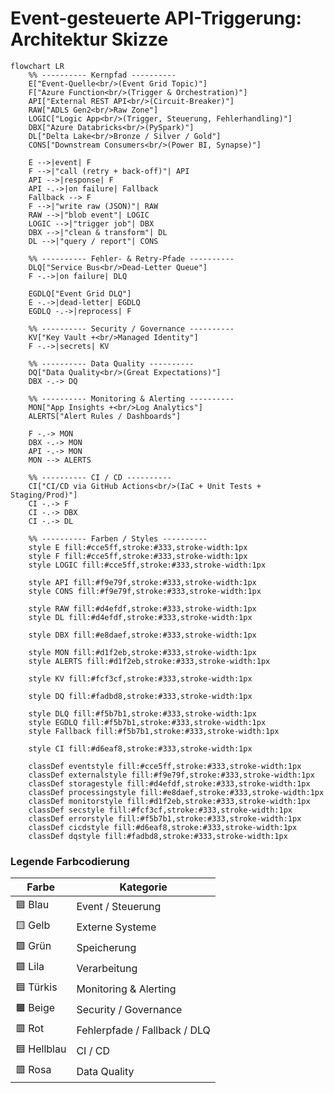 # Event-gesteuerte API-Triggerung: Architektur Skizze
```mermaid
flowchart LR
    %% ---------- Kernpfad ----------
    E["Event-Quelle<br/>(Event Grid Topic)"]
    F["Azure Function<br/>(Trigger & Orchestration)"]
    API["External REST API<br/>(Circuit-Breaker)"]
    RAW["ADLS Gen2<br/>Raw Zone"]
    LOGIC["Logic App<br/>(Trigger, Steuerung, Fehlerhandling)"]
    DBX["Azure Databricks<br/>(PySpark)"]
    DL["Delta Lake<br/>Bronze / Silver / Gold"]
    CONS["Downstream Consumers<br/>(Power BI, Synapse)"]

    E -->|event| F
    F -->|"call (retry + back-off)"| API
    API -->|response| F
    API -.->|on failure| Fallback
    Fallback --> F
    F -->|"write raw (JSON)"| RAW
    RAW -->|"blob event"| LOGIC
    LOGIC -->|"trigger job"| DBX
    DBX -->|"clean & transform"| DL
    DL -->|"query / report"| CONS

    %% ---------- Fehler- & Retry-Pfade ----------
    DLQ["Service Bus<br/>Dead-Letter Queue"]
    F -.->|on failure| DLQ

    EGDLQ["Event Grid DLQ"]
    E -.->|dead-letter| EGDLQ
    EGDLQ -.->|reprocess| F

    %% ---------- Security / Governance ----------
    KV["Key Vault +<br/>Managed Identity"]
    F -.->|secrets| KV

    %% ---------- Data Quality ----------
    DQ["Data Quality<br/>(Great Expectations)"]
    DBX -.-> DQ

    %% ---------- Monitoring & Alerting ----------
    MON["App Insights +<br/>Log Analytics"]
    ALERTS["Alert Rules / Dashboards"]

    F -.-> MON
    DBX -.-> MON
    API -.-> MON
    MON --> ALERTS

    %% ---------- CI / CD ----------
    CI["CI/CD via GitHub Actions<br/>(IaC + Unit Tests + Staging/Prod)"]
    CI -.-> F
    CI -.-> DBX
    CI -.-> DL

    %% ---------- Farben / Styles ----------
    style E fill:#cce5ff,stroke:#333,stroke-width:1px
    style F fill:#cce5ff,stroke:#333,stroke-width:1px
    style LOGIC fill:#cce5ff,stroke:#333,stroke-width:1px

    style API fill:#f9e79f,stroke:#333,stroke-width:1px
    style CONS fill:#f9e79f,stroke:#333,stroke-width:1px

    style RAW fill:#d4efdf,stroke:#333,stroke-width:1px
    style DL fill:#d4efdf,stroke:#333,stroke-width:1px

    style DBX fill:#e8daef,stroke:#333,stroke-width:1px

    style MON fill:#d1f2eb,stroke:#333,stroke-width:1px
    style ALERTS fill:#d1f2eb,stroke:#333,stroke-width:1px

    style KV fill:#fcf3cf,stroke:#333,stroke-width:1px

    style DQ fill:#fadbd8,stroke:#333,stroke-width:1px

    style DLQ fill:#f5b7b1,stroke:#333,stroke-width:1px
    style EGDLQ fill:#f5b7b1,stroke:#333,stroke-width:1px
    style Fallback fill:#f5b7b1,stroke:#333,stroke-width:1px

    style CI fill:#d6eaf8,stroke:#333,stroke-width:1px

    classDef eventstyle fill:#cce5ff,stroke:#333,stroke-width:1px
    classDef externalstyle fill:#f9e79f,stroke:#333,stroke-width:1px
    classDef storagestyle fill:#d4efdf,stroke:#333,stroke-width:1px
    classDef processingstyle fill:#e8daef,stroke:#333,stroke-width:1px
    classDef monitorstyle fill:#d1f2eb,stroke:#333,stroke-width:1px
    classDef secstyle fill:#fcf3cf,stroke:#333,stroke-width:1px
    classDef errorstyle fill:#f5b7b1,stroke:#333,stroke-width:1px
    classDef cicdstyle fill:#d6eaf8,stroke:#333,stroke-width:1px
    classDef dqstyle fill:#fadbd8,stroke:#333,stroke-width:1px
```
### Legende Farbcodierung

| Farbe        | Kategorie                   |
|--------------|-----------------------------|
| 🟦 Blau | Event / Steuerung           | 
| 🟨 Gelb | Externe Systeme             |
| 🟩 Grün | Speicherung                 |
| 🟪 Lila | Verarbeitung                |
| 🟦 Türkis | Monitoring & Alerting       |
| 🟧 Beige | Security / Governance       | 
| 🟥 Rot | Fehlerpfade / Fallback / DLQ| 
| 🟦 Hellblau | CI / CD                     |
| 🟥 Rosa | Data Quality                |
